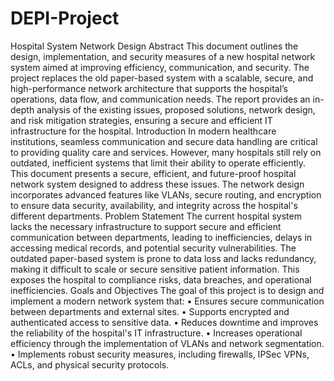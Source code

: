 # DEPI-Project
Hospital System Network Design
Abstract 
This document outlines the design, implementation, and security measures of a new hospital 
network system aimed at improving efficiency, communication, and security. The project 
replaces the old paper-based system with a scalable, secure, and high-performance network 
architecture that supports the hospital’s operations, data flow, and communication needs. 
The report provides an in-depth analysis of the existing issues, proposed solutions, network 
design, and risk mitigation strategies, ensuring a secure and efficient IT infrastructure for the 
hospital. 
Introduction 
In modern healthcare institutions, seamless communication and secure data handling are 
critical to providing quality care and services. However, many hospitals still rely on outdated, 
inefficient systems that limit their ability to operate efficiently. This document presents a 
secure, efficient, and future-proof hospital network system designed to address these issues. 
The network design incorporates advanced features like VLANs, secure routing, and 
encryption to ensure data security, availability, and integrity across the hospital's different 
departments. 
Problem Statement 
The current hospital system lacks the necessary infrastructure to support secure and efficient 
communication between departments, leading to inefficiencies, delays in accessing medical 
records, and potential security vulnerabilities. The outdated paper-based system is prone to 
data loss and lacks redundancy, making it difficult to scale or secure sensitive patient 
information. This exposes the hospital to compliance risks, data breaches, and operational 
inefficiencies. 
Goals and Objectives 
The goal of this project is to design and implement a modern network system that: 
• Ensures secure communication between departments and external sites. 
• Supports encrypted and authenticated access to sensitive data. 
• Reduces downtime and improves the reliability of the hospital's IT infrastructure. 
• Increases operational efficiency through the implementation of VLANs and network 
segmentation. 
• Implements robust security measures, including firewalls, IPSec VPNs, ACLs, and 
physical security protocols. 
